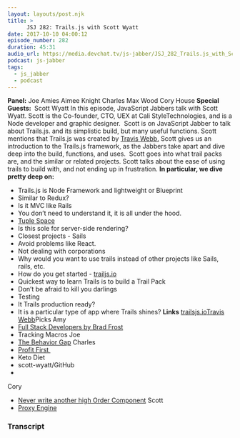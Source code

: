 ```yaml
---
layout: layouts/post.njk
title: >
      JSJ 282: Trails.js with Scott Wyatt
date: 2017-10-10 04:00:12
episode_number: 282
duration: 45:31
audio_url: https://media.devchat.tv/js-jabber/JSJ_282_Trails.js_with_Scott_Wyatt.mp3
podcast: js-jabber
tags: 
  - js_jabber
  - podcast
---
```


 **Panel:** Joe Amies Aimee Knight Charles Max Wood Cory House **Special Guests:&nbsp;** Scott Wyatt In this episode, JavaScript Jabbers talk with Scott Wyatt. Scott is the Co-founder, CTO, UEX at Cali StyleTechnologies, and is a Node developer and graphic designer.&nbsp; Scott is on JavaScript Jabber to talk about Trails.js. and its simplistic build, but many useful functions. Scott mentions that Trails.js was created by [Travis Webb.](https://channel9.msdn.com/Blogs/semjs/semjs201601Tra) Scott gives us an introduction to the Trails.js framework, as the Jabbers take apart and dive deep into the build, functions, and uses.&nbsp; Scott goes into what trail packs are, and the similar or related projects. Scott talks about the ease of using trails to build with, and not ending up in frustration. **In particular, we dive pretty deep on:**
- Trails.js is Node Framework and lightweight or Blueprint
- Similar to Redux?
- Is it MVC like Rails
- You don’t need to understand it, it is all under the hood.
- [Tuple Space](https://en.wikipedia.org/wiki/Tuple_space)
- Is this sole for server-side rendering?
- Closest projects - Sails
- Avoid problems like React.
- Not dealing with corporations
- Why would you want to use trails instead of other projects like Sails, rails, etc.
- How do you get started - [trailjs.io](http://trailjs.io)
- Quickest way to learn Trails is to build a Trail Pack
- Don’t be afraid to kill you darlings
- Testing
- It Trails production ready?
- It is a particular type of app where Trails shines?
**Links** [trailsjs.io](http://trailsjs.io)[Travis Webb](https://channel9.msdn.com/Blogs/semjs/semjs201601Tra)Picks Amy
- [Full Stack Developers by Brad Frost](http://bradfrost.com/blog/post/full-stack-developers/)
- Tracking Macros
Joe
- [The Behavior Gap](http://the%20behavior%20gap%20pdf%20download)
Charles
- [Profit First&nbsp;](https://www.amazon.com/s/?ie=UTF8&keywords=profit+first&tag=googhydr-20&index=aps&hvadid=177333083442&hvpos=1t2&hvnetw=g&hvrand=60998143499066646&hvpone=&hvptwo=&hvqmt=e&hvdev=c&hvdvcmdl=&hvlocint=&hvlocphy=9028550&hvtargid=kwd-1363986595&ref=pd_sl_2w1nakqc64_e)
- Keto Diet
- scott-wyatt/GitHub
- 
Cory
- [Never write another high Order Component](https://www.youtube.com/watch?v=BcVAq3YFiuc)
Scott
- [Proxy Engine](https://www.npmjs.com/package/proxy-engine)


### Transcript


